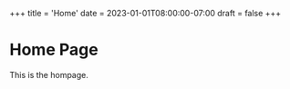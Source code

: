 +++
title = 'Home'
date = 2023-01-01T08:00:00-07:00
draft = false
+++

# Home Page
This is the hompage.